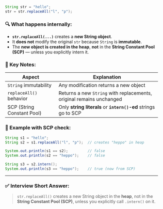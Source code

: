 ```java
String str = "hello";
str = str.replaceAll("l", "p");
```

### 🔍 What happens internally:

* **`str.replaceAll(...)`** creates a **new String object**.
* It **does not** modify the original `str` because `String` is **immutable**.
* The **new object is created in the heap**, **not** in the **String Constant Pool (SCP)** — unless you explicitly intern it.

### 📌 Key Notes:

| Aspect                     | Explanation                                                          |
| -------------------------- | -------------------------------------------------------------------- |
| `String` immutability      | Any modification returns a new object                                |
| `replaceAll()` behavior    | Returns a new `String` with replacements, original remains unchanged |
| SCP (String Constant Pool) | Only **string literals** or **`intern()`-ed** strings go to SCP      |

### 🔧 Example with SCP check:

```java
String s1 = "hello";
String s2 = s1.replaceAll("l", "p");  // creates "heppo" in heap

System.out.println(s1 == s2);         // false
System.out.println(s2 == "heppo");    // false

String s3 = s2.intern();
System.out.println(s3 == "heppo");    // true (now from SCP)
```

---

### ✅ Interview Short Answer:

> `str.replaceAll()` creates a new String object in the **heap**, not in the **String Constant Pool (SCP)**, unless you explicitly call `.intern()` on it.
